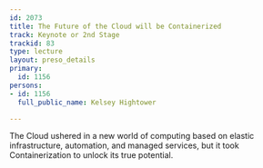 ```yaml
---
id: 2073
title: The Future of the Cloud will be Containerized
track: Keynote or 2nd Stage
trackid: 83
type: lecture
layout: preso_details
primary:
  id: 1156
persons:
- id: 1156
  full_public_name: Kelsey Hightower

---
```

The Cloud ushered in a new world of computing based on elastic infrastructure, automation, and managed services, but it took Containerization to unlock its true potential. 